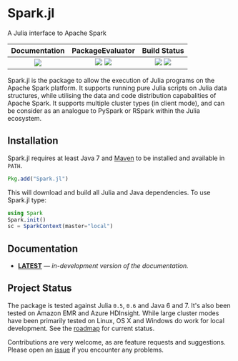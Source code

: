# Spark.jl

A Julia interface to Apache Spark

| **Documentation**                                                               | **PackageEvaluator**                                                                            | **Build Status**                                                                                |
|:-------------------------------------------------------------------------------:|:-----------------------------------------------------------------------------------------------:|:-----------------------------------------------------------------------------------------------:|
| [![][docs-latest-img]][docs-latest-url] | [![][pkg-0.5-img]][pkg-0.5-url] [![][pkg-0.6-img]][pkg-0.6-url] | [![][travis-img]][travis-url] [![][appveyor-img]][appveyor-url]  |

Spark.jl is the package to allow the execution of Julia programs on the Apache Spark platform. It supports running pure Julia scripts on Julia data structures, while utilising the data and code distribution capabalities of Apache Spark. It supports multiple cluster types (in client mode), and can be consider as an analogue to PySpark or RSpark within the Julia ecosystem. 

## Installation

Spark.jl requires at least Java 7 and [Maven](https://maven.apache.org/) to be installed and available in `PATH`.

```julia
Pkg.add("Spark.jl")
```

This will download and build all Julia and Java dependencies. To use Spark.jl type:

```julia
using Spark
Spark.init()
sc = SparkContext(master="local")
```

## Documentation

- [**LATEST**][docs-latest-url] &mdash; *in-development version of the documentation.*

## Project Status

The package is tested against Julia `0.5`, `0.6` and Java 6 and 7. It's also been tested on Amazon EMR and Azure HDInsight. While large cluster modes have been primarily tested on Linux, OS X and Windows do work for local development. See the [roadmap][roadmap-url] for current status.

Contributions are very welcome, as are feature requests and suggestions. Please open an [issue][issues-url] if you encounter any problems. 

[docs-latest-img]: https://img.shields.io/badge/docs-latest-blue.svg
[docs-latest-url]: http://dfdx.github.io/Spark.jl/

[docs-stable-img]: https://img.shields.io/badge/docs-stable-blue.svg
[docs-stable-url]: http://dfdx.github.io/Spark.jl/

[travis-img]: https://travis-ci.org/dfdx/Spark.jl.svg?branch=master
[travis-url]: https://travis-ci.org/dfdx/Spark.jl

[appveyor-img]: https://ci.appveyor.com/api/projects/status/vf5w4l37icc8m35q?svg=true
[appveyor-url]: https://ci.appveyor.com/project/dfdx/spark-jl

[codecov-img]: https://codecov.io/gh/dfdx/Spark.jl/branch/master/graph/badge.svg
[codecov-url]: https://codecov.io/gh/dfdx/Spark.jl

[issues-url]: https://github.com/dfdx/Spark.jl/issues

[pkg-0.4-img]: http://pkg.julialang.org/badges/Spark_0.4.svg
[pkg-0.4-url]: http://pkg.julialang.org/?pkg=Spark&ver=0.4
[pkg-0.5-img]: http://pkg.julialang.org/badges/Spark_0.5.svg
[pkg-0.5-url]: http://pkg.julialang.org/?pkg=Spark&ver=0.5
[pkg-0.6-img]: http://pkg.julialang.org/badges/Spark_0.6.svg
[pkg-0.6-url]: http://pkg.julialang.org/?pkg=Spark&ver=0.6
[pkg-0.7-img]: http://pkg.julialang.org/badges/Spark_0.7.svg
[pkg-0.7-url]: http://pkg.julialang.org/?pkg=Spark&ver=0.7

[roadmap-url]: https://github.com/dfdx/Spark.jl/issues/1